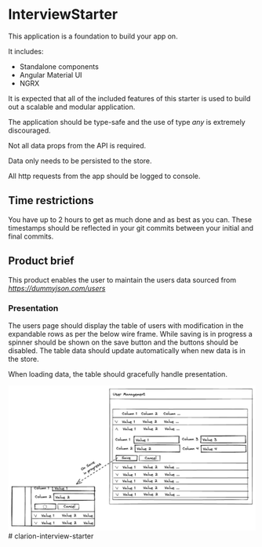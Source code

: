 # InterviewStarter

This application is a foundation to build your app on.

It includes:
- Standalone components
- Angular Material UI
- NGRX

It is expected that all of the included features of this starter is used to build out a scalable and modular application.

The application should be type-safe and the use of type *any* is extremely discouraged.

Not all data props from the API is required.

Data only needs to be persisted to the store.

All http requests from the app should be logged to console.

## Time restrictions

You have up to 2 hours to get as much done and as best as you can. These timestamps should be reflected in your git commits between your initial and final commits.

## Product brief

This product enables the user to maintain the users data sourced from *https://dummyjson.com/users*

### Presentation
The users page should display the table of users with modification in the expandable rows as per the below wire frame. 
While saving is in progress a spinner should be shown on the save button and the buttons should be
disabled.
The table data should update automatically when new data is in the store.

When loading data, the table should gracefully handle presentation.

![wire frame presentation](./docs/readme/presentation.png)# clarion-interview-starter
